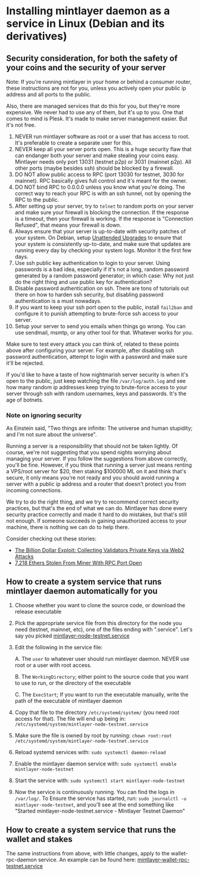 # Installing mintlayer daemon as a service in Linux (Debian and its derivatives)


## Security consideration, for both the safety of your coins and the security of your server

Note: If you're running mintlayer in your home or behind a consumer router, these instructions are not for you, unless you actively open your public ip address and all ports to the public.

Also, there are managed services that do this for you, but they're more expensive. We never had to use any of them, but it's up to you. One that comes to mind is Plesk. It's made to make server management easier. But it's not free.

1. NEVER run mintlayer software as root or a user that has access to root. It's preferable to create a separate user for this.
2. NEVER keep all your server ports open. This is a huge security flaw that can endanger both your server and make stealing your coins easy. Mintlayer needs only port 13031 (testnet p2p) or 3031 (mainnet p2p). All other ports (maybe besides ssh) should be blocked by a firewall.
3. DO NOT allow public access to RPC (port 13030 for testnet, 3030 for mainnet). RPC basically gives full control and it's meant for the owner.
4. DO NOT bind RPC to 0.0.0.0 unless you know what you're doing. The correct way to reach your RPC is with an ssh tunnel, not by opening the RPC to the public.
5. After setting up your server, try to `telnet` to random ports on your server and make sure your firewall is blocking the connection. If the response is a timeout, then your firewall is working. If the response is "Connection Refused", that means your firewall is down.
6. Always ensure that your server is up-to-date with security patches of your system. On Debian, setup [Unattended Upgrades](https://wiki.debian.org/UnattendedUpgrades) to ensure that your system is consistently up-to-date, and make sure that updates are running every day by checking your system logs. Monitor it the first few days.
7. Use ssh public key authentication to login to your server. Using passwords is a bad idea, especially if it's not a long, random password generated by a random password generator; in which case: Why not just do the right thing and use public key for authentication?
8. Disable password authentication on ssh. There are tons of tutorials out there on how to harden ssh security, but disabling password authentication is a must nowadays.
9. If you want to keep your ssh port open to the public, install `fail2ban` and configure it to punish attempting to brute-force ssh access to your server.
10. Setup your server to send you emails when things go wrong. You can use sendmail, msmtp, or any other tool for that. Whatever works for you.

Make sure to test every attack you can think of, related to these points above after configuring your server. For example, after disabling ssh password authentication, attempt to login with a password and make sure it'll be rejected.

If you'd like to have a taste of how nightmarish server security is when it's open to the public, just keep watching the file `/var/log/auth.log` and see how many random ip addresses keep trying to brute-force access to your server through ssh with random usernames, keys and passwords. It's the age of botnets.

### Note on ignoring security

As Einstein said, "Two things are infinite: The universe and human stupidity; and I'm not sure about the universe".

Running a server is a responsibility that should not be taken lightly. Of course, we're not suggesting that you spend nights worrying about managing your server. If you follow the suggestions from above correctly, you'll be fine. However, if you think that running a server just means renting a VPS/root server for $20, then staking $100000 ML on it and think that's secure, it only means you're not ready and you should avoid running a server with a public ip address and a router that doesn't protect you from incoming connections.

We try to do the right thing, and we try to recommend correct security practices, but that's the end of what we can do. Mintlayer has done every security practice correctly and made it hard to do mistakes, but that's still not enough. If someone succeeds in gaining unauthorized access to your machine, there is nothing we can do to help there.

Consider checking out these stories:

- [The Billion Dollar Exploit: Collecting Validators Private Keys via Web2 Attacks](https://0d.dwalletlabs.com/the-billion-dollar-exploit-collecting-validators-private-keys-via-web2-attacks-4a385a5bb70d)
- [7,218 Ethers Stolen From Miner With RPC Port Open
](https://www.bokconsulting.com.au/blog/7218-ethers-stolen-from-miner-with-rpc-port-open/)

## How to create a system service that runs mintlayer daemon automatically for you

1. Choose whether you want to clone the source code, or download the release executable
2. Pick the appropriate service file from this directory for the node you need (testnet, mainnet, etc), one of the files ending with ".service". Let's say you picked [mintlayer-node-testnet.service](mintlayer-node-testnet.service)
3. Edit the following in the service file:

    A. The `user` to whatever user should run mintlayer daemon. NEVER use root or a user with root access.

    B. The `WorkingDirectory`; either point to the source code that you want to use to run, or the directory of the executable

    C. The `ExecStart`; If you want to run the executable manually, write the path of the executable of mintlayer daemon

4. Copy that file to the directory `/etc/systemd/system/` (you need root access for that). The file will end up being in: `/etc/systemd/system/mintlayer-node-testnet.service`
5. Make sure the file is owned by root by running: `chown root:root /etc/systemd/system/mintlayer-node-testnet.service`
5. Reload systemd services with: `sudo systemctl daemon-reload`
6. Enable the mintlayer daemon service with: `sudo systemctl enable mintlayer-node-testnet`
7. Start the service with: `sudo systemctl start mintlayer-node-testnet`
8. Now the service is continuously running. You can find the logs in `/var/log/`. To Ensure the service has started, run: `sudo journalctl -u mintlayer-node-testnet`, and you'll see at the end something like "Started mintlayer-node-testnet.service - Mintlayer Testnet Daemon"

## How to create a system service that runs the wallet and stakes

The same instructions from above, with little changes, apply to the wallet-rpc-daemon service. An example can be found here: [mintlayer-wallet-rpc-testnet.service](mintlayer-wallet-rpc-testnet.service)

